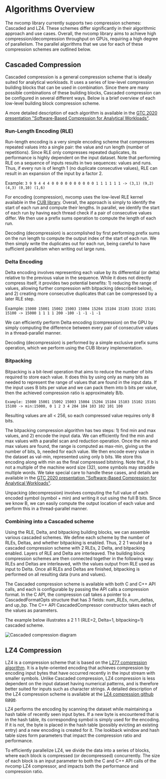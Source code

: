 # Algorithms Overview
The nvcomp library currently supports two compression schemes: Cascaded and LZ4. These schemes differ significantly in their algorithmic approach and use cases. Overall, the nvcomp library aims to achieve high compression/decompression throughput on GPUs, requiring a high degree of parallelism. The parallel algorithms that we use for each of these compression schemes are outlined below.

## Cascaded Compression
Cascaded compression is a general compression scheme that is ideally suited for analytical workloads. It uses a series of low-level compression building blocks that can be used in combination. Since there are many possible combinations of these building blocks, Cascaded compression can be configured in several different ways. Below is a brief overview of each low-level building block compression scheme.

A more detailed description of each algorithm is available in the [GTC 2020 presentation "Software-Based Compression for Analytical Workloads"](https://developer.nvidia.com/gtc/2020/video/s21597-vid).

### Run-Length Encoding (RLE)
Run-length encoding is a very simple encoding scheme that compresses repeated values into a single pair: the value and run length (number of repetitions). Since RLE only compresses repeated duplicates, its performance is highly dependent on the input dataset. Note that performing RLE on a sequence of inputs results in two sequences: values and runs. Thus, if every run is of length 1 (no duplicate consecutive values), RLE can result in an expansion of the input by a factor 2.

Example: `3 9 9 4 4 4 0 0 0 0 0 0 0 0 0 0 1 1 1 1 1 1 -> (3,1) (9,2) (4,3) (0,10) (1,6)`

For encoding (compression), nvcomp uses the low-level RLE kernel available in the [CUB library](https://nvlabs.github.io/cub/). Overall, the approach is simply to identify the start of each run and compute their lengths. In parallel, we identify the start of each run by having each thread check if a pair of consecutive values differ. We then use a prefix sums operation to compute the length of each run.

Decoding (decompression) is accomplished by first performing prefix sums on the run length to compute the output index of the start of each run. We then simply write the duplicates out for each run, being careful to have sufficient parallelism when writing out large runs.

### Delta Encoding
Delta encoding involves representing each value by its differential (or delta) relative to the previous value in the sequence. While it does not directly compress itself, it provides two potential benefits: 1) reducing the range of values, allowing further compression with bitpacking (described below), and 2) creating more consecutive duplicates that can be compressed by a later RLE step.

Example: `15000 15001 15002 15003 15004 15204 15104 15103 15102 15101 15100 -> 15000 1 1 1 1 200 -100 -1 -1 -1 -1`

We can efficiently perform Delta encoding (compression) on the GPU by simply computing the difference between every pair of consecutive values in a thread-parallel manner.

Decoding (decompression) is performed by a simple exclusive prefix sums operation, which we perform using the CUB library implementation.

### Bitpacking
Bitpacking is a bit-level operation that aims to reduce the number of bits required to store each value. It does this by using only as many bits as needed to represent the range of values that are found in the input data. If the input uses B bits per value and we can pack them into b bits per value, then the achieved compression ratio is approximately B/b.

`Example: 15000 15001 15002 15003 15004 15204 15104 15103 15102 15101 15100 -> min:15000, 0 1 2 3 4 204 104 103 102 101 100`

Resulting values are all < 256, so each compressed value requires only 8 bits.

The bitpacking compression algorithm has two steps: 1) find min and max values, and 2) encode the input data. We can efficiently find the min and max values with a parallel scan and reduction operation. Once the min and max values are found, the range is computed as max-min, giving us the number of bits, b, needed for each value. We then encode every value in the dataset as val-min, represented using only b bits. We store this encoding along with min as the final compressed bitstring. Note that, if b is not a multiple of the machine word size (32), some symbols may straddle multiple words. We take special care to handle these cases, and details are available in the [GTC 2020 presentation "Software-Based Compression for Analytical Workloads"](https://developer.nvidia.com/gtc/2020/video/s21597-vid).

Unpacking (decompression) involves computing the full value of each encoded symbol (symbol + min) and writing it out using the full B bits. Since we know B, we can easily compute the output location of each value and perform this in a thread-parallel manner.

### Combining into a Cascaded scheme
Using the RLE, Delta, and bitpacking building blocks, we can assemble various cascaded schemes. We define each scheme by the number of RLEs, Deltas, and whether bitpacking is enabled. Thus, 2 2 1 would be a cascaded compression scheme with 2 RLEs, 2 Delta, and bitpacking enabled. Layers of RLE and Delta are interleaved. The building block compression schemes are then connected together in the following way: RLEs and Deltas are interleaved, with the values output from RLE used as input to Delta. Once all RLEs and Deltas are finished, bitpacking is performed on all resulting data (runs and values).

The Cascaded compression scheme is available with both C and C++ API calls, and each is configurable by passing the API calls a compression format.  In the C API, the compression call takes a pointer to a CascadedFormatOpts structure that has 3 fields: num_RLEs, num_deltas, and up_bp.  The C++ API CascadedCompressor constructor takes each of the values as parameters. 

The example below illustrates a 2 1 1 (RLE=2, Delta=1, bitpacking=1) cascaded scheme.

![Cascaded compression diagram](/doc/cascaded-example.jpg)

## LZ4 Compression
LZ4 is a compression scheme that is based on the [LZ77 compression algorithm](https://en.wikipedia.org/wiki/LZ77_and_LZ78).  It is a byte-oriented encoding that achieves compression by encoding input bytes that have occurred recently in the input stream with smaller symbols.  Unlike Cascaded compression, LZ4 compression is less dependent on the input dataset having numerical patterns, and is therefore better suited for inputs such as character strings.  A detailed description of the LZ4 compression scheme is available at the [LZ4 compression github page](https://github.com/lz4/lz4/blob/dev/doc/lz4_Block_format.md).

LZ4 performs the encoding by scanning the dataset while maintaining a hash table of recently seen input bytes.  If a new byte is encountered that is in the hash table, its corresponding symbol is simply used for the encoding.  If it is not, the byte is placed in the hash table (possibly evicting an existing entry)  and a new encoding is created for it.  The lookback window and hash table sizes form parameters that impact the compression ratio and performance.

To efficiently parallelize LZ4, we divide the data into a series of blocks, where each block is compressed (or decompressed) concurrently.  The size of each block is an input parameter to both the C and C++ API calls of the nvcomp LZ4 compressor, and impacts both the performance and compression ratio. 

